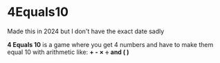 # 4Equals10
Made this in 2024 but I don't have the exact date sadly

**4 Equals 10** is a game where you get 4 numbers and have to make them equal 10 with arithmetic
like: **+ - × ÷ and ( )**

